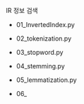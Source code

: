 IR 정보 검색
- 01_InvertedIndex.py
  
- 02_tokenization.py
- 03_stopword.py
- 04_stemming.py
- 05_lemmatization.py

- 06_
